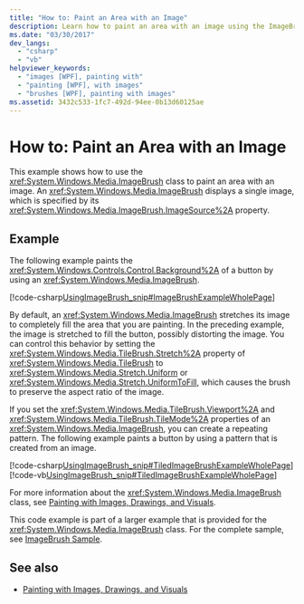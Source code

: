 ```yaml
---
title: "How to: Paint an Area with an Image"
description: Learn how to paint an area with an image using the ImageBrush class. An ImageBrush displays a single image specified by its ImageSource property.
ms.date: "03/30/2017"
dev_langs: 
  - "csharp"
  - "vb"
helpviewer_keywords: 
  - "images [WPF], painting with"
  - "painting [WPF], with images"
  - "brushes [WPF], painting with images"
ms.assetid: 3432c533-1fc7-492d-94ee-0b13d60125ae
---
```

# How to: Paint an Area with an Image

This example shows how to use the <xref:System.Windows.Media.ImageBrush> class to paint an area with an image. An <xref:System.Windows.Media.ImageBrush> displays a single image, which is specified by its <xref:System.Windows.Media.ImageBrush.ImageSource%2A> property.  
  
## Example  

 The following example paints the <xref:System.Windows.Controls.Control.Background%2A> of a button by using an <xref:System.Windows.Media.ImageBrush>.  
  
 [!code-csharp[UsingImageBrush_snip#ImageBrushExampleWholePage](~/samples/snippets/csharp/VS_Snippets_Wpf/UsingImageBrush_snip/CSharp/PaintingWithImagesExample.cs#imagebrushexamplewholepage)]  
  
 By default, an <xref:System.Windows.Media.ImageBrush> stretches its image to completely fill the area that you are painting. In the preceding example, the image is stretched to fill the button, possibly distorting the image. You can control this behavior by setting the <xref:System.Windows.Media.TileBrush.Stretch%2A> property of <xref:System.Windows.Media.TileBrush> to <xref:System.Windows.Media.Stretch.Uniform> or <xref:System.Windows.Media.Stretch.UniformToFill>, which causes the brush to preserve the aspect ratio of the image.  
  
 If you set the <xref:System.Windows.Media.TileBrush.Viewport%2A> and <xref:System.Windows.Media.TileBrush.TileMode%2A> properties of an <xref:System.Windows.Media.ImageBrush>, you can create a repeating pattern. The following example paints a button by using a pattern that is created from an image.  
  
 [!code-csharp[UsingImageBrush_snip#TiledImageBrushExampleWholePage](~/samples/snippets/csharp/VS_Snippets_Wpf/UsingImageBrush_snip/CSharp/TiledImageBrushExample.cs#tiledimagebrushexamplewholepage)]
 [!code-vb[UsingImageBrush_snip#TiledImageBrushExampleWholePage](~/samples/snippets/visualbasic/VS_Snippets_Wpf/UsingImageBrush_snip/VisualBasic/TiledImageBrushExample.vb#tiledimagebrushexamplewholepage)]  
  
 For more information about the <xref:System.Windows.Media.ImageBrush> class, see [Painting with Images, Drawings, and Visuals](painting-with-images-drawings-and-visuals.md).  
  
 This code example is part of a larger example that is provided for the <xref:System.Windows.Media.ImageBrush> class. For the complete sample, see [ImageBrush Sample](https://github.com/Microsoft/WPF-Samples/tree/master/Graphics/ImageBrush).  
  
## See also

- [Painting with Images, Drawings, and Visuals](painting-with-images-drawings-and-visuals.md)
